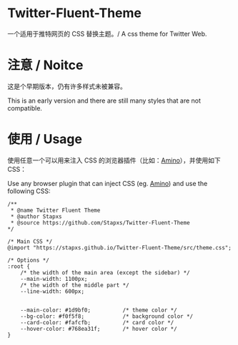 # Twitter-Fluent-Theme
一个适用于推特网页的 CSS 替换主题。/ A css theme for Twitter Web.

# 注意 / Noitce
这是个早期版本，仍有许多样式未被兼容。

This is an early version and there are still many styles that are not compatible.

# 使用 / Usage
使用任意一个可以用来注入 CSS 的浏览器插件（比如：[Amino](https://chrome.google.com/webstore/detail/pbcpfbcibpcbfbmddogfhcijfpboeaaf)），并使用如下 CSS：

Use any browser plugin that can inject CSS (eg. [Amino](https://chrome.google.com/webstore/detail/pbcpfbcibpcbfbmddogfhcijfpboeaaf)) and use the following CSS:
~~~
/**
 * @name Twitter Fluent Theme
 * @author Stapxs
 * @source https://github.com/Stapxs/Twitter-Fluent-Theme
*/

/* Main CSS */
@import "https://stapxs.github.io/Twitter-Fluent-Theme/src/theme.css";

/* Options */
:root {
    /* the width of the main area (except the sidebar) */
    --main-width: 1100px;
    /* the width of the middle part */
    --line-width: 600px;

    
    --main-color: #1d9bf0;          /* theme color */
    --bg-color: #f0f5f8;            /* background color */
    --card-color: #fafcfb;          /* card color */
    --hover-color: #768ea31f;       /* hover color */
}
~~~
